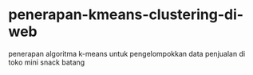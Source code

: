 # penerapan-kmeans-clustering-di-web
penerapan algoritma k-means untuk pengelompokkan data penjualan di toko mini snack batang
